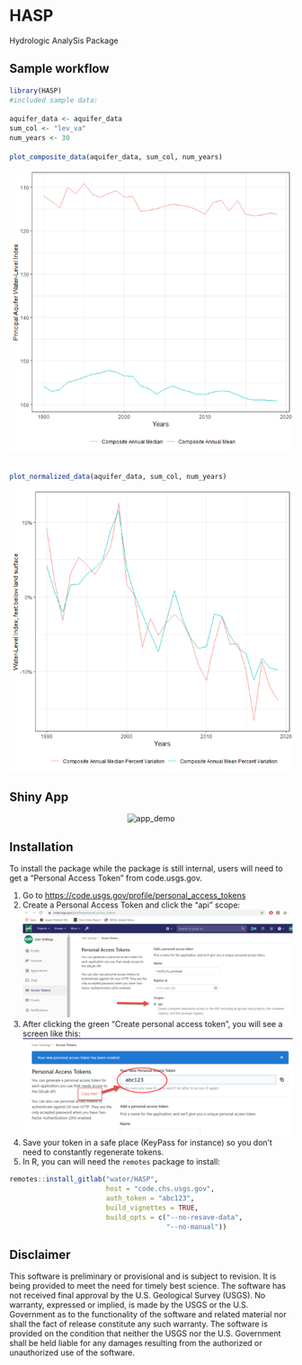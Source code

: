 # HASP

Hydrologic AnalySis Package

## Sample workflow

``` r
library(HASP)
#included sample data:

aquifer_data <- aquifer_data
sum_col <- "lev_va"
num_years <- 30

plot_composite_data(aquifer_data, sum_col, num_years)
```

![](man/figures/example-1.png)<!-- -->

``` r

plot_normalized_data(aquifer_data, sum_col, num_years)
```

![](man/figures/example-2.png)<!-- -->

## Shiny App

<p align="center">

<img src="https://code.chs.usgs.gov/water/HASP/raw/master/man/figures/app.gif" alt="app_demo">

</p>

## Installation

To install the package while the package is still internal, users will
need to get a “Personal Access Token” from code.usgs.gov.

1.  Go to <https://code.usgs.gov/profile/personal_access_tokens>
2.  Create a Personal Access Token and click the “api” scope:
    ![pat](man/figures/pat.png)
3.  After clicking the green “Create personal access token”, you will
    see a screen like this: ![pat](man/figures/save_pat.png)
4.  Save your token in a safe place (KeyPass for instance) so you don’t
    need to constantly regenerate tokens.
5.  In R, you can will need the `remotes` package to install:

<!-- end list -->

``` r
remotes::install_gitlab("water/HASP", 
                        host = "code.chs.usgs.gov", 
                        auth_token = "abc123",
                        build_vignettes = TRUE, 
                        build_opts = c("--no-resave-data",
                                       "--no-manual"))
```

## Disclaimer

This software is preliminary or provisional and is subject to revision.
It is being provided to meet the need for timely best science. The
software has not received final approval by the U.S. Geological Survey
(USGS). No warranty, expressed or implied, is made by the USGS or the
U.S. Government as to the functionality of the software and related
material nor shall the fact of release constitute any such warranty. The
software is provided on the condition that neither the USGS nor the U.S.
Government shall be held liable for any damages resulting from the
authorized or unauthorized use of the software.

